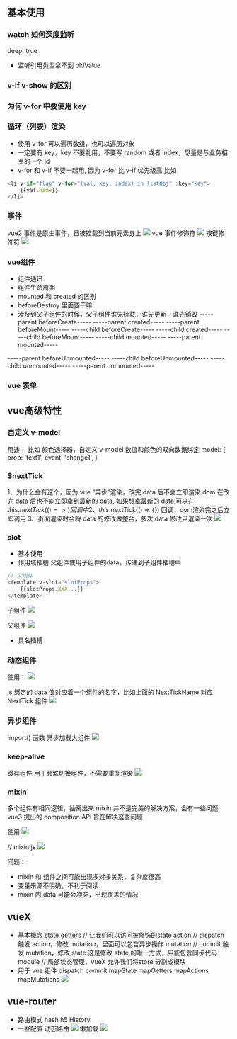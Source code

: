## 基本使用
### watch 如何深度监听
deep: true
- 监听引用类型拿不到 oldValue

### v-if v-show 的区别
### 为何 v-for 中要使用 key

### 循环（列表）渲染
- 使用 v-for 可以遍历数组，也可以遍历对象
- 一定要有 key，key 不要乱用，不要写 random 或者 index，尽量是与业务相关的一个 id
- v-for 和 v-if 不要一起用, 因为 v-for 比 v-if 优先级高
比如
```js
<li v-if="flag" v-for="(val, key, index) in listObj" :key="key">
    {{val.name}}
</li>
```

### 事件
vue2 事件是原生事件，且被挂载到当前元素身上
![](./img/%E4%BA%8B%E4%BB%B6.png)
vue 事件修饰符
![](./img/%E4%BA%8B%E4%BB%B6%E4%BF%AE%E9%A5%B0%E7%AC%A6.png)
按键修饰符
![](./img/%E6%8C%89%E9%94%AE%E4%BF%AE%E9%A5%B0%E7%AC%A6.png)

### vue组件
- 组件通讯
- 组件生命周期
- mounted 和 created 的区别
- beforeDestroy 里面要干嘛
- 涉及到父子组件的时候，父子组件谁先挂载，谁先更新，谁先销毁
-----parent beforeCreate-----
-----parent created-----
-----parent beforeMount-----
-----child beforeCreate-----
-----child created-----
-----child beforeMount-----
-----child mounted-----
-----parent mounted-----

-----parent beforeUnmounted-----
-----child beforeUnmounted-----
-----child unmounted-----
-----parent unmounted-----

### vue 表单

## vue高级特性

### 自定义 v-model 
用途： 比如 颜色选择器，自定义 v-model 数值和颜色的双向数据绑定
model: {
    prop: 'text1',
    event: 'change1',
}

### $nextTick
1、为什么会有这个，因为 vue “异步”渲染，改完 data 后不会立即渲染 dom
在改完 data 后也不能立即拿到最新的 data, 如果想拿最新的 data  可以在 this.$nextTick(() => {}) 回调中
2、this.$nextTick(() => {}) 回调，dom渲染完之后立即调用
3、页面渲染时会将 data 的修改做整合，多次 data 修改只渲染一次
![](./img/nextTick.png)
### slot
- 基本使用
- 作用域插槽 
父组件使用子组件的data，传递到子组件插槽中
```js
// 父组件
<template v-slot="slotProps">
    {{slotProps.XXX...}}
</template>
```
子组件
![](./img/%E4%BD%9C%E7%94%A8%E5%9F%9F%E6%8F%92%E6%A7%BD%E7%88%B6%E7%BB%84%E4%BB%B6.png)

父组件
![](./img/%E4%BD%9C%E7%94%A8%E5%9F%9F%E6%8F%92%E6%A7%BD%E5%AD%90%E7%BB%84%E4%BB%B6.png)
- 具名插槽

### 动态组件
使用： <component :is="" />
![](./img/%E5%8A%A8%E6%80%81%E7%BB%84%E4%BB%B61.png)

is 绑定的 data 值对应着一个组件的名字，比如上面的 NextTickName 对应 NextTick 组件
![](./img/%E5%8A%A8%E6%80%81%E7%BB%84%E4%BB%B62.png)
### 异步组件
import() 函数
异步加载大组件
![](./img/%E5%BC%82%E6%AD%A5%E7%BB%84%E4%BB%B6.png)

### keep-alive
缓存组件
用于频繁切换组件，不需要重复渲染
![](./img/keep-alive.png)

### mixin
多个组件有相同逻辑，抽离出来
mixin 并不是完美的解决方案，会有一些问题
vue3 提出的 composition API 旨在解决这些问题

使用
![](./img/mixin.png)

// mixin.js
![](./img/mixin2.png)

问题：
- mixin 和 组件之间可能出现多对多关系，复杂度很高
- 变量来源不明确，不利于阅读
- mixin 内 data 可能会冲突，出现覆盖的情况

## vueX
- 基本概念
state
getters // 让我们可以访问被修饰的state
action  // dispatch 触发 action，修改 mutation，里面可以包含异步操作
mutation // commit 触发 mutation，修改 state 这是修改 state 的唯一方式，只能包含同步代码
module // 局部状态管理，vueX 允许我们将store 分割成模块
- 用于 vue 组件
dispatch
commit
mapState
mapGetters
mapActions
mapMutations
![](./img/vuex.png)

## vue-router
- 路由模式
hash 
h5 History
- 一些配置
动态路由
![](./img/%E5%8A%A8%E6%80%81%E8%B7%AF%E7%94%B1.png)
懒加载
![](./img/%E6%87%92%E5%8A%A0%E8%BD%BD.png)








